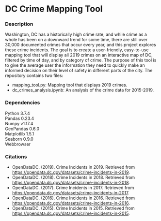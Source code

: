 # DC Crime Mapping Tool

### Description
Washington, DC has a historically high crime rate, and while crime as a whole has been on a downward trend for some time, there are still over 30,000 documented crimes that occur every year, and this project explores these crime incidents. The goal is to create a user-friendly, easy-to-use mapping tool that will display all 2019 crimes on an interactive map of DC, filtered by time of day, and by category of crime. The purpose of this tool is to give the average user the information they need to quickly make an informed decision on their level of safety in different parts of the city. The repository contains two files:
- mapping_tool.py: Mapping tool that displays 2019 crimes.
- dc_crimes_analysis.ipynb: An analysis of the crime data for 2015-2019.

### Dependencies 
Python 3.7.4  
Pandas 0.23.4  
Numpy v1.17.4  
GeoPandas 0.6.0  
Matplotlib 1.5.1  
Seaborn 0.9.0  
Webbrowser  

### Citations
- OpenDataDC. (2019). Crime Incidents in 2019. Retrieved from https://opendata.dc.gov/datasets/crime-incidents-in-2019.
- OpenDataDC. (2018). Crime Incidents in 2018. Retrieved from https://opendata.dc.gov/datasets/crime-incidents-in-2018.
- OpenDataDC. (2017). Crime Incidents in 2017. Retrieved from https://opendata.dc.gov/datasets/crime-incidents-in-2017.
- OpenDataDC. (2016). Crime Incidents in 2016. Retrieved from https://opendata.dc.gov/datasets/crime-incidents-in-2016.
- OpenDataDC. (2015). Crime Incidents in 2015. Retrieved from https://opendata.dc.gov/datasets/crime-incidents-in-2015.
